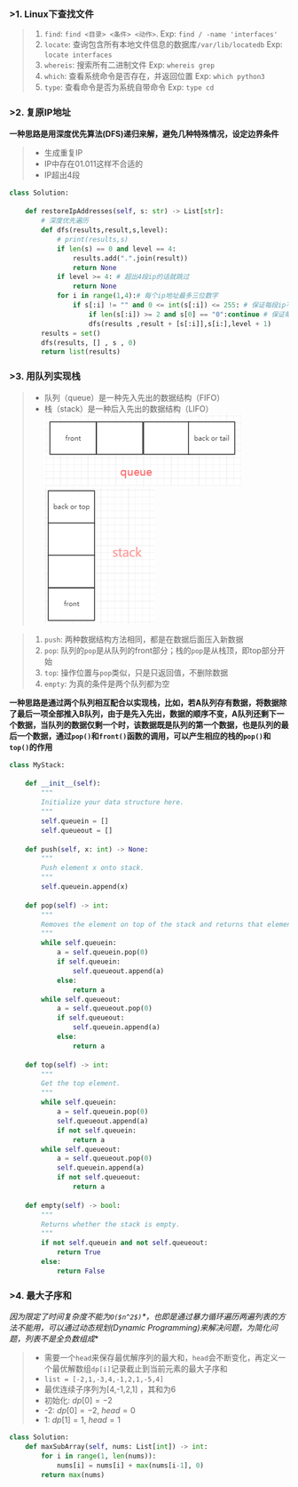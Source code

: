 ### >1. Linux下查找文件

>1. `find`: `find <目录> <条件> <动作>`. Exp: `find / -name 'interfaces'`
>2. `locate`: 查询包含所有本地文件信息的数据库`/var/lib/locatedb`  Exp: `locate interfaces`
>3. `whereis`: 搜索所有二进制文件 Exp: `whereis grep`
>4. `which`: 查看系统命令是否存在，并返回位置 Exp: `which python3`
>5. `type`: 查看命令是否为系统自带命令 Exp: `type cd`

### >2. 复原IP地址

**一种思路是用深度优先算法(DFS)递归来解，避免几种特殊情况，设定边界条件**
>* 生成重复IP
>* IP中存在01.011这样不合适的
>* IP超出4段

```python
class Solution:

    def restoreIpAddresses(self, s: str) -> List[str]:
        # 深度优先遍历
        def dfs(results,result,s,level):
            # print(results,s)
            if len(s) == 0 and level == 4:
                results.add(".".join(result))
                return None
            if level >= 4: # 超出4段ip的话就跳过
                return None
            for i in range(1,4):# 每个ip地址最多三位数字
                if s[:i] != "" and 0 <= int(s[:i]) <= 255: # 保证每段ip不为空 且在0-255
                    if len(s[:i]) >= 2 and s[0] == "0":continue # 保证每段ip没有 01.011.010这样的
                    dfs(results ,result + [s[:i]],s[i:],level + 1)
        results = set()
        dfs(results, [] , s , 0)
        return list(results)

```

### >3. 用队列实现栈

>* 队列（queue）是一种先入先出的数据结构（FIFO）
>* 栈（stack）是一种后入先出的数据结构（LIFO）
![队列](https://raw.githubusercontent.com/Nagisama4/Learn-python/master/test/queue.png)
![栈](https://raw.githubusercontent.com/Nagisama4/Learn-python/master/test/stack.png)

>1. `push`: 两种数据结构方法相同，都是在数据后面压入新数据
>2. `pop`: 队列的`pop`是从队列的front部分；栈的`pop`是从栈顶，即top部分开始
>3. `top`: 操作位置与`pop`类似，只是只返回值，不删除数据
>4. `empty`: 为真的条件是两个队列都为空

**一种思路是通过两个队列相互配合以实现栈，比如，若A队列存有数据，将数据除了最后一项全部推入B队列，由于是先入先出，数据的顺序不变，A队列还剩下一个数据，当队列的数据仅剩一个时，该数据既是队列的第一个数据，也是队列的最后一个数据，通过`pop()`和`front()`函数的调用，可以产生相应的栈的`pop()`和`top()`的作用**

```python
class MyStack:

    def __init__(self):
        """
        Initialize your data structure here.
        """
        self.queuein = []
        self.queueout = []

    def push(self, x: int) -> None:
        """
        Push element x onto stack.
        """
        self.queuein.append(x)

    def pop(self) -> int:
        """
        Removes the element on top of the stack and returns that element.
        """
        while self.queuein:
            a = self.queuein.pop(0)
            if self.queuein:
                self.queueout.append(a)
            else:
                return a
        while self.queueout:
            a = self.queueout.pop(0)
            if self.queueout:
                self.queuein.append(a)
            else:
                return a

    def top(self) -> int:
        """
        Get the top element.
        """
        while self.queuein:
            a = self.queuein.pop(0)
            self.queueout.append(a)
            if not self.queuein:
                return a
        while self.queueout:
            a = self.queueout.pop(0)
            self.queuein.append(a)
            if not self.queueout:
                return a

    def empty(self) -> bool:
        """
        Returns whether the stack is empty.
        """
        if not self.queuein and not self.queueout:
            return True
        else:
            return False

```

### >4. 最大子序和

**因为限定了时间复杂度不能为*`O($n^2$)`*，也即是通过暴力循环遍历两遍列表的方法不能用，可以通过动态规划(Dynamic Programming)来解决问题，为简化问题，列表不是全负数组成**
>* 需要一个`head`来保存最优解序列的最大和，`head`会不断变化，再定义一个最优解数组`dp[i]`记录截止到当前元素的最大子序和
>* `list = [-2,1,-3,4,-1,2,1,-5,4]`
>* 最优连续子序列为[4,-1,2,1] ，其和为6
>* 初始化: $dp[0] = -2$
>* -2: $dp[0] = -2$, $head = 0$
>*  1: $dp[1] =  1$, $head = 1$

```python
class Solution:
    def maxSubArray(self, nums: List[int]) -> int:
        for i in range(1, len(nums)):
            nums[i] = nums[i] + max(nums[i-1], 0)
        return max(nums)

```
